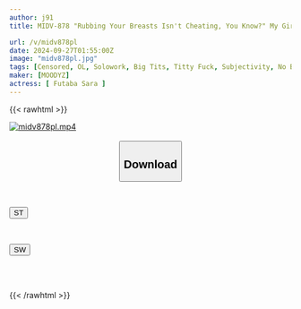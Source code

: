 ```yaml
---
author: j91
title: MIDV-878 "Rubbing Your Breasts Isn't Cheating, You Know?" My Girlfriend's Busty Sister Seduces Me With No Bra And Her Breasts Sticking Out, 15 Ejaculations, Tit Fucking, NTR, Niwa Saaya

url: /v/midv878pl
date: 2024-09-27T01:55:00Z
image: "midv878pl.jpg"
tags: [Censored, OL, Solowork, Big Tits, Titty Fuck, Subjectivity, No Bra	]
maker: [MOODYZ]
actress: [ Futaba Sara ]
---
```



{{< rawhtml >}}

<div class="video" data-videoid="LY1m3gZoADCRB7a">
    <a href="javascript:;">
        <img src="/v/midv878pl/midv878pl.jpg" width="WIDTH" height="HEIGHT" alt="midv878pl.mp4" loading="lazy">
    </a>
</div>

<script type="text/javascript" src="https://j91.asia/asset/on-demand-st.js"></script>

<br>
  <link rel="stylesheet" href="https://j91.asia/asset/bs5.css">
  
  <center>
  <button class="btn btn-primary" type="button" data-bs-toggle="collapse" data-bs-target=".multi-collapse" aria-expanded="false" aria-controls="multiCollapseExample1 multiCollapseExample2"><h2>Download</h2></button></center>
</p>
<div class="row">
  <div class="col">
    <div class="collapse multi-collapse" id="multiCollapseExample1">
      <div class="card card-body">
	      	      <br>
<div class="buttons">  
<p><a href="/v/midv878pl/st.html" target="_blank"><button class="btn-hover color-3"><i class="fa fa-download"></i> ST</button></a></p></div>
    </div>
  </div>
</div>
  <div class="col">
    <div class="collapse multi-collapse" id="multiCollapseExample2">
      <div class="card card-body">
	      <br>
<div class="buttons">
<p><a href="/v/midv878pl/sw.html" target="_blank"><button class="btn-hover color-2"><i class="fa fa-download"></i> SW</button></a></p></div>
<br><br>
      </div>
    </div>
  </div>
</div>

{{< /rawhtml >}}